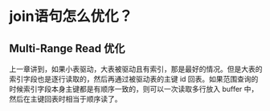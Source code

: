 # join语句怎么优化？

## Multi-Range Read 优化
上一章讲到，如果小表驱动，大表被驱动且有索引，那是最好的情况。但是大表的索引字段也是逐行读取的，然后再通过被驱动表的主键 id 回表。如果范围查询的时候索引字段本身主键都是有顺序一致的，则可以一次读取多行放入 buffer 中，然后在主键回表时相当于顺序读了。

